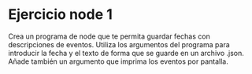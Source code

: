 # Ejercicio node 1
Crea un programa de node que te permita guardar fechas con descripciones de eventos. Utiliza los argumentos del programa para introducir la fecha y el texto de forma que se guarde en un archivo .json. Añade también un argumento que imprima los eventos por pantalla.

